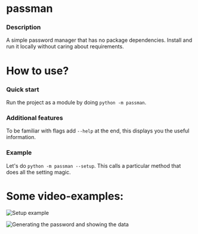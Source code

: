 # passman
### Description
A simple password manager that has no package dependencies. Install and run it locally without caring about requirements.

# How to use?
### Quick start
Run the project as a module by doing `python -m passman`.

### Additional features
To be familiar with flags add `--help` at the end, this displays you the useful information.

### Example
Let's do `python -m passman --setup`. This calls a particular method that does all the setting magic.

# Some video-examples:
![Setup example](https://github.com/Dositan/password-manager/blob/master/passman/data/assets/example.gif)

![Generating the password and showing the data](https://github.com/Dositan/password-manager/blob/master/passman/data/assets/example2.gif)
